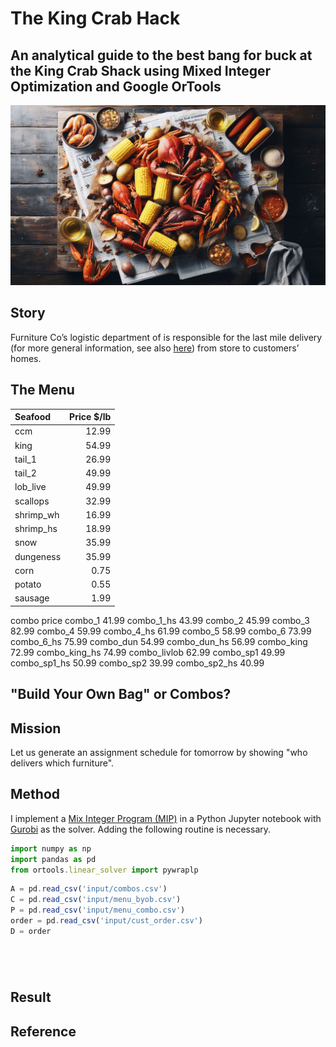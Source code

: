 # The King Crab Hack
## An analytical guide to the best bang for buck at the King Crab Shack using Mixed Integer Optimization and Google OrTools

<img src="images/kcs.png" width="1000" >

## Story
Furniture Co’s logistic department of is responsible for the last mile delivery (for more general information, see also [here](https://onfleet.com/blog/what-is-last-mile-delivery/)) from store to customers’ homes. 

## The Menu

| Seafood  | Price $/lb | 
| :------  | ---: | 
| ccm	     |12.99 |
| king	    |	54.99|
| tail_1	  |	26.99|
| tail_2	  |	49.99|
| lob_live |	49.99|
| scallops	|	32.99|
| shrimp_wh|16.99|
| shrimp_hs|18.99|
| snow     |	35.99|
| dungeness|35.99|
| corn     |	0.75|
| potato	  |0.55|
| sausage	 |1.99|


combo	price
combo_1	41.99
combo_1_hs	43.99
combo_2	45.99
combo_3	82.99
combo_4	59.99
combo_4_hs	61.99
combo_5	58.99
combo_6	73.99
combo_6_hs	75.99
combo_dun	54.99
combo_dun_hs	56.99
combo_king	72.99
combo_king_hs	74.99
combo_livlob	62.99
combo_sp1	49.99
combo_sp1_hs	50.99
combo_sp2	39.99
combo_sp2_hs	40.99


## "Build Your Own Bag" or Combos? 


## Mission
Let us generate an assignment schedule for tomorrow by showing "who delivers which furniture". 

## Method
I implement a [Mix Integer Program (MIP)](https://en.wikipedia.org/wiki/Integer_programming) in a Python Jupyter notebook with [Gurobi](https://www.gurobi.com/) as the solver. Adding the following routine is necessary. 

```javascript
import numpy as np
import pandas as pd
from ortools.linear_solver import pywraplp
```
```javascript
A = pd.read_csv('input/combos.csv')
C = pd.read_csv('input/menu_byob.csv')
P = pd.read_csv('input/menu_combo.csv')
order = pd.read_csv('input/cust_order.csv')
D = order
```

```javascript

```

```javascript

```

```javascript

```

```javascript

```
## Result


## Reference



